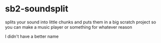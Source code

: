 # sb2-soundsplit
splits your sound into little chunks and puts them in a big scratch project so you can make a music player or something for whatever reason

I didn't have a better name
